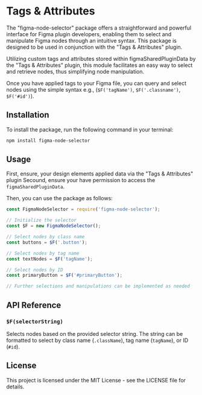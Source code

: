 
# Tags & Attributes

The "figma-node-selector" package offers a straightforward and powerful interface for Figma plugin developers, enabling them to select and manipulate Figma nodes through an intuitive syntax. This package is designed to be used in conjunction with the "Tags & Attributes" plugin.

Utilizing custom tags and attributes stored within figmaSharedPluginData by the "Tags & Attributes" plugin, this module facilitates an easy way to select and retrieve nodes, thus simplifying node manipulation.

Once you have applied tags to your Figma file, you can query and select nodes using the simple syntax e.g., (`$F('tagName')`, `$F('.classname')`, `$F('#id')`).

## Installation

To install the package, run the following command in your terminal:

```sh
npm install figma-node-selector
```

## Usage

First, ensure, your design elements applied data via the "Tags & Attributes" plugin
Secound, ensure your have permission to access the `figmaSharedPluginData`.

Then, you can use the package as follows:

```javascript
const FigmaNodeSelector = require('figma-node-selector');

// Initialize the selector
const $F = new FigmaNodeSelector();

// Select nodes by class name
const buttons = $F('.button');

// Select nodes by tag name
const textNodes = $F('tagName');

// Select nodes by ID
const primaryButton = $F('#primaryButton');

// Further selections and manipulations can be implemented as needed
```

## API Reference

### `$F(selectorString)`

Selects nodes based on the provided selector string. The string can be formatted to select by class name (`.className`), tag name (`tagName`), or ID (`#id`).

## License

This project is licensed under the MIT License - see the LICENSE file for details.
